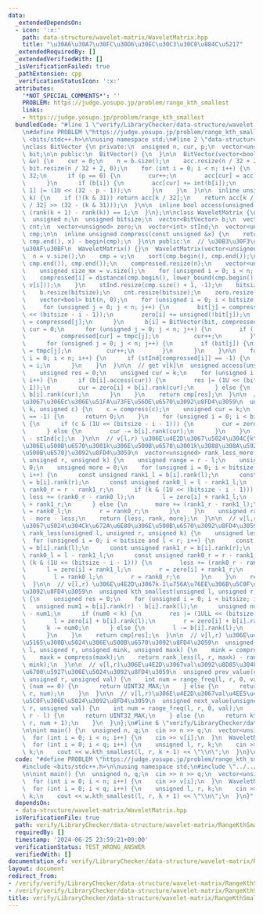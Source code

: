 ```yaml
---
data:
  _extendedDependsOn:
  - icon: ':x:'
    path: data-structure/wavelet-matrix/WaveletMatrix.hpp
    title: "\u30A6\u30A7\u30FC\u30D6\u30EC\u30C3\u30C8\u884C\u5217"
  _extendedRequiredBy: []
  _extendedVerifiedWith: []
  _isVerificationFailed: true
  _pathExtension: cpp
  _verificationStatusIcon: ':x:'
  attributes:
    '*NOT_SPECIAL_COMMENTS*': ''
    PROBLEM: https://judge.yosupo.jp/problem/range_kth_smallest
    links:
    - https://judge.yosupo.jp/problem/range_kth_smallest
  bundledCode: "#line 1 \"verify/LibraryChecker/data-structure/wavelet-matrix/RangeKthSmallest.test.cpp\"\
    \n#define PROBLEM \"https://judge.yosupo.jp/problem/range_kth_smallest\"\n#include\
    \ <bits/stdc++.h>\n\nusing namespace std;\n#line 2 \"data-structure/wavelet-matrix/WaveletMatrix.hpp\"\
    \nclass BitVector {\n private:\n  unsigned n, cur, p;\n  vector<unsigned> acc,\
    \ bit;\n\n public:\n  BitVector() {\n  }\n\n  BitVector(vector<bool> &b, vector<unsigned>\
    \ &v) {\n    cur = 0;\n    n = b.size();\n    acc.resize(n / 32 + 2, 0);\n   \
    \ bit.resize(n / 32 + 2, 0);\n    for (int i = 0; i < n; i++) {\n      p = i %\
    \ 32;\n      if (p == 0) {\n        cur++;\n        acc[cur] = acc[cur - 1];\n\
    \      }\n      if (b[i]) {\n        acc[cur] += int(b[i]);\n        bit[cur -\
    \ 1] |= (1U << (32 - p - 1));\n      }\n    }\n  }\n\n  inline unsigned rank(unsigned\
    \ k) {\n    if (!(k & 31)) return acc[k / 32];\n    return acc[k / 32] + __builtin_popcount(bit[k\
    \ / 32] >> (32 - (k & 31)));\n  }\n\n  inline bool access(unsigned k) {\n    return\
    \ (rank(k + 1) - rank(k)) == 1;\n  }\n};\n\nclass WaveletMatrix {\n private:\n\
    \  unsigned n;\n  unsigned bitsize;\n  vector<BitVector> b;\n  vector<BitVector>\
    \ cnt;\n  vector<unsigned> zero;\n  vector<int> stInd;\n  vector<unsigned> compressed,\
    \ cmp;\n\n  inline unsigned compress(const unsigned &x) {\n    return lower_bound(cmp.begin(),\
    \ cmp.end(), x) - begin(cmp);\n  }\n\n public:\n  // \u30B3\u30F3\u30B9\u30C8\u30E9\
    \u30AF\u30BF\n  WaveletMatrix() {}\n  WaveletMatrix(vector<unsigned> v) {\n  \
    \  n = v.size();\n    cmp = v;\n    sort(cmp.begin(), cmp.end());\n    cmp.erase(unique(cmp.begin(),\
    \ cmp.end()), cmp.end());\n    compressed.resize(n);\n    vector<unsigned> tmpc(n);\n\
    \    unsigned size_mx = v.size();\n    for (unsigned i = 0; i < n; i++) {\n  \
    \    compressed[i] = distance(cmp.begin(), lower_bound(cmp.begin(), cmp.end(),\
    \ v[i]));\n    }\n    stInd.resize(cmp.size() + 1, -1);\n    bitsize = bit_width(size_mx);\n\
    \    b.resize(bitsize);\n    cnt.resize(bitsize);\n    zero.resize(bitsize, 0);\n\
    \    vector<bool> bit(n, 0);\n    for (unsigned i = 0; i < bitsize; i++) {\n \
    \     for (unsigned j = 0; j < n; j++) {\n        bit[j] = compressed[j] & (1U\
    \ << (bitsize - i - 1));\n        zero[i] += unsigned(!bit[j]);\n        tmpc[j]\
    \ = compressed[j];\n      }\n      b[i] = BitVector(bit, compressed);\n      int\
    \ cur = 0;\n      for (unsigned j = 0; j < n; j++) {\n        if (!bit[j]) {\n\
    \          compressed[cur] = tmpc[j];\n          cur++;\n        }\n      }\n\
    \      for (unsigned j = 0; j < n; j++) {\n        if (bit[j]) {\n          compressed[cur]\
    \ = tmpc[j];\n          cur++;\n        }\n      }\n    }\n\n    for (unsigned\
    \ i = 0; i < n; i++) {\n      if (stInd[compressed[i]] == -1) {\n        stInd[compressed[i]]\
    \ = i;\n      }\n    }\n  }\n\n  // get v[k]\n  unsigned access(unsigned k) {\n\
    \    unsigned res = 0;\n    unsigned cur = k;\n    for (unsigned i = 0; i < bitsize;\
    \ i++) {\n      if (b[i].access(cur)) {\n        res |= (1U << (bitsize - i -\
    \ 1));\n        cur = zero[i] + b[i].rank(cur);\n      } else {\n        cur -=\
    \ b[i].rank(cur);\n      }\n    }\n    return cmp[res];\n  }\n\n  // v[0,k) \u4E2D\
    \u3067\u306Ec\u306E\u51FA\u73FE\u56DE\u6570\u3092\u8FD4\u3059\n  unsigned rank(unsigned\
    \ k, unsigned c) {\n    c = compress(c);\n    unsigned cur = k;\n    if (stInd[c]\
    \ == -1) {\n      return 0;\n    }\n    for (unsigned i = 0; i < bitsize; i++)\
    \ {\n      if (c & (1U << (bitsize - i - 1))) {\n        cur = zero[i] + b[i].rank(cur);\n\
    \      } else {\n        cur -= b[i].rank(cur);\n      }\n    }\n    return cur\
    \ - stInd[c];\n  }\n\n  // v[l,r) \u306E\u4E2D\u3067\u5024\u304C{k\u672A\u6E80\
    \u306E\u500B\u6570\u3001k\u306E\u500B\u6570\u3001k\u3088\u308A\u5927\u304D\u3044\
    \u500B\u6570}\u3092\u8FD4\u3059\n  vector<unsigned> rank_less_more(unsigned l,\
    \ unsigned r, unsigned k) {\n    unsigned range = r - l;\n    unsigned less =\
    \ 0;\n    unsigned more = 0;\n    for (unsigned i = 0; i < bitsize and l < r;\
    \ i++) {\n      const unsigned rank1_l = b[i].rank(l);\n      const unsigned rank1_r\
    \ = b[i].rank(r);\n      const unsigned rank0_l = l - rank1_l;\n      const unsigned\
    \ rank0_r = r - rank1_r;\n      if (k & (1U << (bitsize - i - 1))) {\n       \
    \ less += (rank0_r - rank0_l);\n        l = zero[i] + rank1_l;\n        r = zero[i]\
    \ + rank1_r;\n      } else {\n        more += (rank1_r - rank1_l);\n        l\
    \ = rank0_l;\n        r = rank0_r;\n      }\n    }\n    unsigned rank = range\
    \ - more - less;\n    return {less, rank, more};\n  }\n\n  // v[l,r) \u306E\u4E2D\
    \u3067\u5024\u304Ck\u672A\u6E80\u306E\u500B\u6570\u3092\u8FD4\u3059\n  unsigned\
    \ rank_less(unsigned l, unsigned r, unsigned k) {\n    unsigned less = 0;\n  \
    \  for (unsigned i = 0; i < bitsize and l < r; i++) {\n      const unsigned rank1_l\
    \ = b[i].rank(l);\n      const unsigned rank1_r = b[i].rank(r);\n      const unsigned\
    \ rank0_l = l - rank1_l;\n      const unsigned rank0_r = r - rank1_r;\n      if\
    \ (k & (1U << (bitsize - i - 1))) {\n        less += (rank0_r - rank0_l);\n  \
    \      l = zero[i] + rank1_l;\n        r = zero[i] + rank1_r;\n      } else {\n\
    \        l = rank0_l;\n        r = rank0_r;\n      }\n    }\n    return less;\n\
    \  }\n\n  // v[l,r) \u306E\u4E2D\u3067k-1\u756A\u76EE\u306B\u5C0F\u3055\u3044\u5024\
    \u3092\u8FD4\u3059\n  unsigned kth_smallest(unsigned l, unsigned r, unsigned k)\
    \ {\n    unsigned res = 0;\n    for (unsigned i = 0; i < bitsize; i++) {\n   \
    \   unsigned num1 = b[i].rank(r) - b[i].rank(l);\n      unsigned num0 = r - l\
    \ - num1;\n      if (num0 < k) {\n        res |= (1ULL << (bitsize - i - 1));\n\
    \        l = zero[i] + b[i].rank(l);\n        r = zero[i] + b[i].rank(r);\n  \
    \      k -= num0;\n      } else {\n        l -= b[i].rank(l);\n        r -= b[i].rank(r);\n\
    \      }\n    }\n    return cmp[res];\n  }\n\n  // v[l,r) \u306E\u4E2D\u3067[mink,maxk)\u306B\
    \u5165\u308B\u5024\u306E\u500B\u6570\u3092\u8FD4\u3059\n  unsigned range_freq(unsigned\
    \ l, unsigned r, unsigned mink, unsigned maxk) {\n    mink = compress(mink);\n\
    \    maxk = compress(maxk);\n    return rank_less(l, r, maxk) - rank_less(l, r,\
    \ mink);\n  }\n\n  // v[l,r)\u306E\u4E2D\u3067val\u3092\u8D85\u3048\u306A\u3044\
    \u6700\u5927\u306E\u5024\u3092\u8FD4\u3059\n  unsigned prev_value(unsigned l,\
    \ unsigned r, unsigned val) {\n    int num = range_freq(l, r, 0, val);\n    if\
    \ (num == 0) {\n      return UINT32_MAX;\n    } else {\n      return kth_smallest(l,\
    \ r, num);\n    }\n  }\n\n  // v[l,r)\u306E\u4E2D\u3067val\u4EE5\u4E0A\u306E\u6700\
    \u5C0F\u306E\u5024\u3092\u8FD4\u3059\n  unsigned next_value(unsigned l, unsigned\
    \ r, unsigned val) {\n    int num = range_freq(l, r, 0, val);\n    if (num ==\
    \ r - l) {\n      return UINT32_MAX;\n    } else {\n      return kth_smallest(l,\
    \ r, num + 1);\n    }\n  }\n};\n#line 6 \"verify/LibraryChecker/data-structure/wavelet-matrix/RangeKthSmallest.test.cpp\"\
    \n\nint main() {\n  unsigned n, q;\n  cin >> n >> q;\n  vector<unsigned> v(n);\n\
    \  for (int i = 0; i < n; i++) {\n    cin >> v[i];\n  }\n  WaveletMatrix w(v);\n\
    \  for (int i = 0; i < q; i++) {\n    unsigned l, r, k;\n    cin >> l >> r >>\
    \ k;\n    cout << w.kth_smallest(l, r, k + 1) << \"\\n\";\n  }\n}\n"
  code: "#define PROBLEM \"https://judge.yosupo.jp/problem/range_kth_smallest\"\n\
    #include <bits/stdc++.h>\n\nusing namespace std;\n#include \"../../../../data-structure/wavelet-matrix/WaveletMatrix.hpp\"\
    \n\nint main() {\n  unsigned n, q;\n  cin >> n >> q;\n  vector<unsigned> v(n);\n\
    \  for (int i = 0; i < n; i++) {\n    cin >> v[i];\n  }\n  WaveletMatrix w(v);\n\
    \  for (int i = 0; i < q; i++) {\n    unsigned l, r, k;\n    cin >> l >> r >>\
    \ k;\n    cout << w.kth_smallest(l, r, k + 1) << \"\\n\";\n  }\n}"
  dependsOn:
  - data-structure/wavelet-matrix/WaveletMatrix.hpp
  isVerificationFile: true
  path: verify/LibraryChecker/data-structure/wavelet-matrix/RangeKthSmallest.test.cpp
  requiredBy: []
  timestamp: '2024-06-25 23:59:21+09:00'
  verificationStatus: TEST_WRONG_ANSWER
  verifiedWith: []
documentation_of: verify/LibraryChecker/data-structure/wavelet-matrix/RangeKthSmallest.test.cpp
layout: document
redirect_from:
- /verify/verify/LibraryChecker/data-structure/wavelet-matrix/RangeKthSmallest.test.cpp
- /verify/verify/LibraryChecker/data-structure/wavelet-matrix/RangeKthSmallest.test.cpp.html
title: verify/LibraryChecker/data-structure/wavelet-matrix/RangeKthSmallest.test.cpp
---
```

